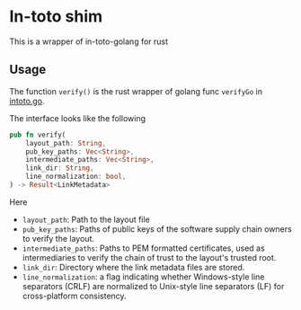 # In-toto shim

This is a wrapper of in-toto-golang for rust

## Usage

The function `verify()` is the rust wrapper of golang func `verifyGo` in [intoto.go](../../../../cgo/intoto.go).

The interface looks like the following

```rust
pub fn verify(
    layout_path: String,
    pub_key_paths: Vec<String>,
    intermediate_paths: Vec<String>,
    link_dir: String,
    line_normalization: bool,
) -> Result<LinkMetadata>
```

Here
- `layout_path`: Path to the layout file
- `pub_key_paths`: Paths of public keys of the software supply chain owners to verify the layout.
- `intermediate_paths`: Paths to PEM formatted certificates, used as intermediaries to verify the chain of trust to the layout's trusted root.
- `link_dir`: Directory where the link metadata files are stored.
- `line_normalization`: a flag indicating whether Windows-style line separators (CRLF) are normalized to Unix-style line separators (LF) for cross-platform consistency.